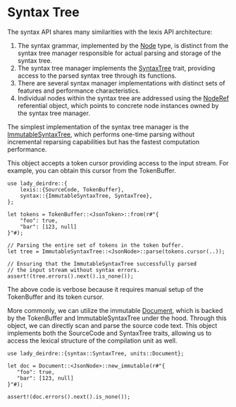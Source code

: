 <!------------------------------------------------------------------------------
  This file is part of "Lady Deirdre", a compiler front-end foundation
  technology.

  This work is proprietary software with source-available code.

  To copy, use, distribute, or contribute to this work, you must agree to
  the terms of the General License Agreement:

  https://github.com/Eliah-Lakhin/lady-deirdre/blob/master/EULA.md

  The agreement grants a Basic Commercial License, allowing you to use
  this work in non-commercial and limited commercial products with a total
  gross revenue cap. To remove this commercial limit for one of your
  products, you must acquire a Full Commercial License.

  If you contribute to the source code, documentation, or related materials,
  you must grant me an exclusive license to these contributions.
  Contributions are governed by the "Contributions" section of the General
  License Agreement.

  Copying the work in parts is strictly forbidden, except as permitted
  under the General License Agreement.

  If you do not or cannot agree to the terms of this Agreement,
  do not use this work.

  This work is provided "as is", without any warranties, express or implied,
  except where such disclaimers are legally invalid.

  Copyright (c) 2024 Ilya Lakhin (Илья Александрович Лахин).
  All rights reserved.
------------------------------------------------------------------------------->

# Syntax Tree

The syntax API shares many similarities with the lexis API architecture:

1. The syntax grammar, implemented by
   the [Node](https://docs.rs/lady-deirdre/2.1.0/lady_deirdre/syntax/trait.Node.html)
   type, is distinct from the syntax tree manager responsible for actual parsing
   and storage of the syntax tree.
2. The syntax tree manager implements
   the [SyntaxTree](https://docs.rs/lady-deirdre/2.1.0/lady_deirdre/syntax/trait.SyntaxTree.html)
   trait, providing access to the parsed syntax tree through its functions.
3. There are several syntax manager implementations with distinct sets of
   features and performance characteristics.
4. Individual nodes within the syntax tree are addressed using
   the [NodeRef](https://docs.rs/lady-deirdre/2.1.0/lady_deirdre/syntax/struct.NodeRef.html)
   referential object, which points to concrete node instances owned by the
   syntax tree manager.

The simplest implementation of the syntax tree manager is
the [ImmutableSyntaxTree](https://docs.rs/lady-deirdre/2.1.0/lady_deirdre/syntax/struct.ImmutableSyntaxTree.html),
which performs one-time parsing without incremental reparsing capabilities but
has the fastest computation performance.

This object accepts a token cursor providing access to the input stream. For
example, you can obtain this cursor from the TokenBuffer.

```rust,noplayground
use lady_deirdre::{
    lexis::{SourceCode, TokenBuffer},
    syntax::{ImmutableSyntaxTree, SyntaxTree},
};

let tokens = TokenBuffer::<JsonToken>::from(r#"{
    "foo": true,
    "bar": [123, null]
}"#);

// Parsing the entire set of tokens in the token buffer.
let tree = ImmutableSyntaxTree::<JsonNode>::parse(tokens.cursor(..));

// Ensuring that the ImmutableSyntaxTree successfully parsed
// the input stream without syntax errors.
assert!(tree.errors().next().is_none());
```

The above code is verbose because it requires manual setup of the TokenBuffer
and its token cursor.

More commonly, we can utilize the
immutable [Document](https://docs.rs/lady-deirdre/2.1.0/lady_deirdre/units/enum.Document.html),
which is backed by the TokenBuffer and ImmutableSyntaxTree under the hood.
Through this object, we can directly scan and parse the source code text. This
object implements both the SourceCode and SyntaxTree traits, allowing us to
access the lexical structure of the compilation unit as well.

```rust,noplayground
use lady_deirdre::{syntax::SyntaxTree, units::Document};

let doc = Document::<JsonNode>::new_immutable(r#"{
   "foo": true,
   "bar": [123, null]
}"#);

assert!(doc.errors().next().is_none());
```
